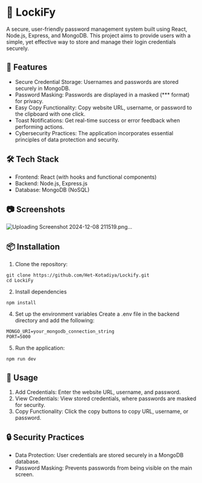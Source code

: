 # 📂 LockiFy
A secure, user-friendly password management system built using React, Node.js, Express, and MongoDB. This project aims to provide users with a simple, yet effective way to store and manage their login credentials securely.

## 🔐 Features
* Secure Credential Storage: Usernames and passwords are stored securely in MongoDB.
* Password Masking: Passwords are displayed in a masked (*** format) for privacy.
* Easy Copy Functionality: Copy website URL, username, or password to the clipboard with one click.
* Toast Notifications: Get real-time success or error feedback when performing actions.
* Cybersecurity Practices: The application incorporates essential principles of data protection and security.

## 🛠️ Tech Stack
* Frontend: React (with hooks and functional components)
* Backend: Node.js, Express.js
* Database: MongoDB (NoSQL)

## 📷 Screenshots
![Uploading Screenshot 2024-12-08 211519.png…]()

## 📦 Installation
1. Clone the repository:
```
git clone https://github.com/Het-Kotadiya/Lockify.git
cd LockiFy
```
2. Install dependencies
```
npm install
```
4. Set up the environment variables
    Create a .env file in the backend directory and add the following:
```
MONGO_URI=your_mongodb_connection_string
PORT=5000
```
5. Run the application:
```
npm run dev
```

## 🚀 Usage
1. Add Credentials: Enter the website URL, username, and password.
2. View Credentials: View stored credentials, where passwords are masked for security.
3. Copy Functionality: Click the copy buttons to copy URL, username, or password.

## 🔒 Security Practices
* Data Protection: User credentials are stored securely in a MongoDB database.
* Password Masking: Prevents passwords from being visible on the main screen.
